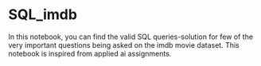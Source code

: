 # SQL_imdb
In this notebook, you can find the valid SQL queries-solution for few of the very important questions being asked on the imdb movie dataset.
This notebook is inspired from applied ai assignments.
